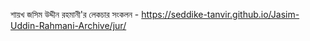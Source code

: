 শায়খ জসিম উদ্দীন রহমানী'র লেকচার সংকলন - https://seddike-tanvir.github.io/Jasim-Uddin-Rahmani-Archive/jur/
